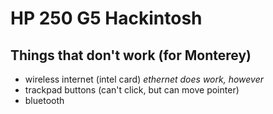 # HP 250 G5 Hackintosh
## Things that don't work (for Monterey)
* wireless internet (intel card) *ethernet does work, however*
* trackpad buttons (can't click, but can move pointer)
* bluetooth
